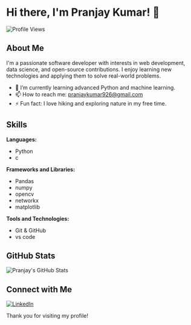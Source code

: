 # Hi there, I'm Pranjay Kumar! 👋

![Profile Views](https://komarev.com/ghpvc/?username=pranjaykumar926&color=blue)

## About Me

I'm a passionate software developer with interests in web development, data science, and open-source contributions. I enjoy learning new technologies and applying them to solve real-world problems.

- 🌱 I’m currently learning advanced Python and machine learning.
- 📫 How to reach me: [pranjaykumar926@gmail.com](mailto:pranjaykumar926@gmail.com)
- ⚡ Fun fact: I love hiking and exploring nature in my free time.

## Skills

**Languages:**
- Python
- c

**Frameworks and Libraries:**
- Pandas
- numpy
- opencv
- networkx
- matplotlib

**Tools and Technologies:**
- Git & GitHub
- vs code

## GitHub Stats

![Pranjay's GitHub Stats](https://github-readme-stats.vercel.app/api?username=pranjaykumar926&show_icons=true&theme=radical)

## Connect with Me

[![LinkedIn](https://img.shields.io/badge/LinkedIn-Connect-blue)](https://www.linkedin.com/in/pranjaykumar926/)

Thank you for visiting my profile!
